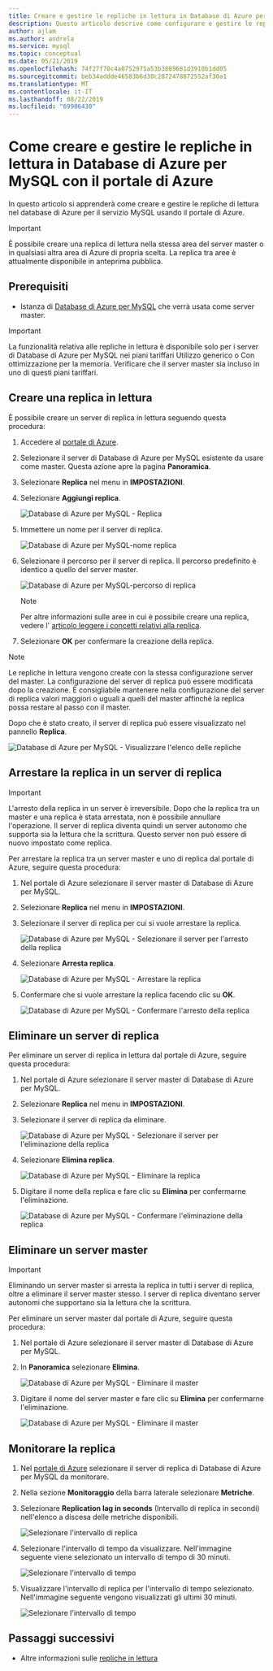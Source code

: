 ```yaml
---
title: Creare e gestire le repliche in lettura in Database di Azure per MySQL
description: Questo articolo descrive come configurare e gestire le repliche in lettura in Database di Azure per MySQL usando il portale.
author: ajlam
ms.author: andrela
ms.service: mysql
ms.topic: conceptual
ms.date: 05/21/2019
ms.openlocfilehash: 74f27f70c4a0752975a53b3889681d3910b1dd05
ms.sourcegitcommit: beb34addde46583b6d30c2872478872552af30a1
ms.translationtype: MT
ms.contentlocale: it-IT
ms.lasthandoff: 08/22/2019
ms.locfileid: "69906430"
---
```

# <a name="how-to-create-and-manage-read-replicas-in-azure-database-for-mysql-using-the-azure-portal"></a>Come creare e gestire le repliche in lettura in Database di Azure per MySQL con il portale di Azure

In questo articolo si apprenderà come creare e gestire le repliche di lettura nel database di Azure per il servizio MySQL usando il portale di Azure.

> [!IMPORTANT]
> È possibile creare una replica di lettura nella stessa area del server master o in qualsiasi altra area di Azure di propria scelta. La replica tra aree è attualmente disponibile in anteprima pubblica.

## <a name="prerequisites"></a>Prerequisiti

- Istanza di [Database di Azure per MySQL](quickstart-create-mysql-server-database-using-azure-portal.md) che verrà usata come server master.

> [!IMPORTANT]
> La funzionalità relativa alle repliche in lettura è disponibile solo per i server di Database di Azure per MySQL nei piani tariffari Utilizzo generico o Con ottimizzazione per la memoria. Verificare che il server master sia incluso in uno di questi piani tariffari.

## <a name="create-a-read-replica"></a>Creare una replica in lettura

È possibile creare un server di replica in lettura seguendo questa procedura:

1. Accedere al [portale di Azure](https://portal.azure.com/).

2. Selezionare il server di Database di Azure per MySQL esistente da usare come master. Questa azione apre la pagina **Panoramica**.

3. Selezionare **Replica** nel menu in **IMPOSTAZIONI**.

4. Selezionare **Aggiungi replica**.

   ![Database di Azure per MySQL - Replica](./media/howto-read-replica-portal/add-replica.png)

5. Immettere un nome per il server di replica.

    ![Database di Azure per MySQL-nome replica](./media/howto-read-replica-portal/replica-name.png)

6. Selezionare il percorso per il server di replica. Il percorso predefinito è identico a quello del server master.

    ![Database di Azure per MySQL-percorso di replica](./media/howto-read-replica-portal/replica-location.png)

   > [!NOTE]
   > Per altre informazioni sulle aree in cui è possibile creare una replica, vedere l' [articolo leggere i concetti relativi alla replica](concepts-read-replicas.md). 

7. Selezionare **OK** per confermare la creazione della replica.

> [!NOTE]
> Le repliche in lettura vengono create con la stessa configurazione server del master. La configurazione del server di replica può essere modificata dopo la creazione. È consigliabile mantenere nella configurazione del server di replica valori maggiori o uguali a quelli del master affinché la replica possa restare al passo con il master.

Dopo che è stato creato, il server di replica può essere visualizzato nel pannello **Replica**.

   ![Database di Azure per MySQL - Visualizzare l'elenco delle repliche](./media/howto-read-replica-portal/list-replica.png)

## <a name="stop-replication-to-a-replica-server"></a>Arrestare la replica in un server di replica

> [!IMPORTANT]
> L'arresto della replica in un server è irreversibile. Dopo che la replica tra un master e una replica è stata arrestata, non è possibile annullare l'operazione. Il server di replica diventa quindi un server autonomo che supporta sia la lettura che la scrittura. Questo server non può essere di nuovo impostato come replica.

Per arrestare la replica tra un server master e uno di replica dal portale di Azure, seguire questa procedura:

1. Nel portale di Azure selezionare il server master di Database di Azure per MySQL. 

2. Selezionare **Replica** nel menu in **IMPOSTAZIONI**.

3. Selezionare il server di replica per cui si vuole arrestare la replica.

   ![Database di Azure per MySQL - Selezionare il server per l'arresto della replica](./media/howto-read-replica-portal/stop-replication-select.png)

4. Selezionare **Arresta replica**.

   ![Database di Azure per MySQL - Arrestare la replica](./media/howto-read-replica-portal/stop-replication.png)

5. Confermare che si vuole arrestare la replica facendo clic su **OK**.

   ![Database di Azure per MySQL - Confermare l'arresto della replica](./media/howto-read-replica-portal/stop-replication-confirm.png)

## <a name="delete-a-replica-server"></a>Eliminare un server di replica

Per eliminare un server di replica in lettura dal portale di Azure, seguire questa procedura:

1. Nel portale di Azure selezionare il server master di Database di Azure per MySQL.

2. Selezionare **Replica** nel menu in **IMPOSTAZIONI**.

3. Selezionare il server di replica da eliminare.

   ![Database di Azure per MySQL - Selezionare il server per l'eliminazione della replica](./media/howto-read-replica-portal/delete-replica-select.png)

4. Selezionare **Elimina replica**.

   ![Database di Azure per MySQL - Eliminare la replica](./media/howto-read-replica-portal/delete-replica.png)

5. Digitare il nome della replica e fare clic su **Elimina** per confermarne l'eliminazione.  

   ![Database di Azure per MySQL - Confermare l'eliminazione della replica](./media/howto-read-replica-portal/delete-replica-confirm.png)

## <a name="delete-a-master-server"></a>Eliminare un server master

> [!IMPORTANT]
> Eliminando un server master si arresta la replica in tutti i server di replica, oltre a eliminare il server master stesso. I server di replica diventano server autonomi che supportano sia la lettura che la scrittura.

Per eliminare un server master dal portale di Azure, seguire questa procedura:

1. Nel portale di Azure selezionare il server master di Database di Azure per MySQL.

2. In **Panoramica** selezionare **Elimina**.

   ![Database di Azure per MySQL - Eliminare il master](./media/howto-read-replica-portal/delete-master-overview.png)

3. Digitare il nome del server master e fare clic su **Elimina** per confermarne l'eliminazione.  

   ![Database di Azure per MySQL - Eliminare il master](./media/howto-read-replica-portal/delete-master-confirm.png)

## <a name="monitor-replication"></a>Monitorare la replica

1. Nel [portale di Azure](https://portal.azure.com/) selezionare il server di replica di Database di Azure per MySQL da monitorare.

2. Nella sezione **Monitoraggio** della barra laterale selezionare **Metriche**.

3. Selezionare **Replication lag in seconds** (Intervallo di replica in secondi) nell'elenco a discesa delle metriche disponibili.

   ![Selezionare l'intervallo di replica](./media/howto-read-replica-portal/monitor-select-replication-lag.png)

4. Selezionare l'intervallo di tempo da visualizzare. Nell'immagine seguente viene selezionato un intervallo di tempo di 30 minuti.

   ![Selezionare l'intervallo di tempo](./media/howto-read-replica-portal/monitor-replication-lag-time-range.png)

5. Visualizzare l'intervallo di replica per l'intervallo di tempo selezionato. Nell'immagine seguente vengono visualizzati gli ultimi 30 minuti.

   ![Selezionare l'intervallo di tempo](./media/howto-read-replica-portal/monitor-replication-lag-time-range-thirty-mins.png)

## <a name="next-steps"></a>Passaggi successivi

- Altre informazioni sulle [repliche in lettura](concepts-read-replicas.md)